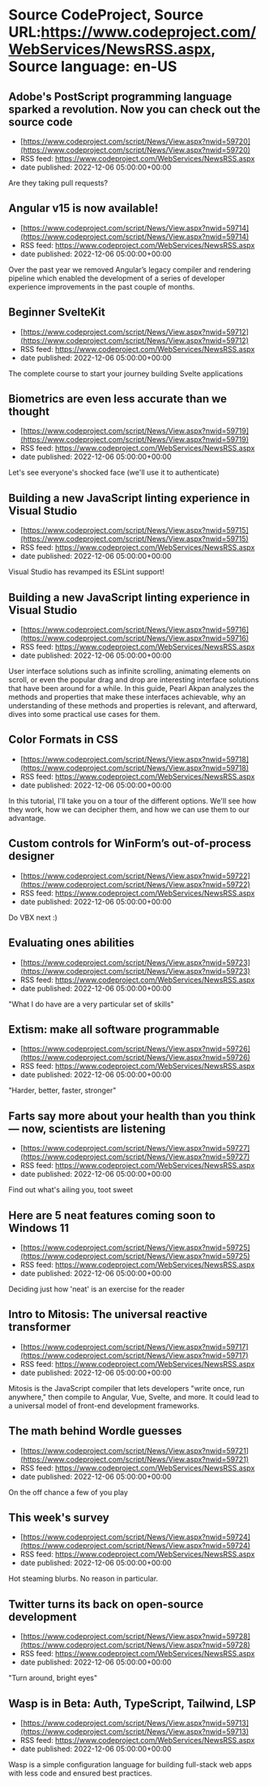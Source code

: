 # Source CodeProject, Source URL:https://www.codeproject.com/WebServices/NewsRSS.aspx, Source language: en-US

## Adobe's PostScript programming language sparked a revolution. Now you can check out the source code
 - [https://www.codeproject.com/script/News/View.aspx?nwid=59720](https://www.codeproject.com/script/News/View.aspx?nwid=59720)
 - RSS feed: https://www.codeproject.com/WebServices/NewsRSS.aspx
 - date published: 2022-12-06 05:00:00+00:00

Are they taking pull requests?

## Angular v15 is now available!
 - [https://www.codeproject.com/script/News/View.aspx?nwid=59714](https://www.codeproject.com/script/News/View.aspx?nwid=59714)
 - RSS feed: https://www.codeproject.com/WebServices/NewsRSS.aspx
 - date published: 2022-12-06 05:00:00+00:00

Over the past year we removed Angular’s legacy compiler and rendering pipeline which enabled the development of a series of developer experience improvements in the past couple of months.

## Beginner SvelteKit
 - [https://www.codeproject.com/script/News/View.aspx?nwid=59712](https://www.codeproject.com/script/News/View.aspx?nwid=59712)
 - RSS feed: https://www.codeproject.com/WebServices/NewsRSS.aspx
 - date published: 2022-12-06 05:00:00+00:00

The complete course to start your journey building Svelte applications

## Biometrics are even less accurate than we thought
 - [https://www.codeproject.com/script/News/View.aspx?nwid=59719](https://www.codeproject.com/script/News/View.aspx?nwid=59719)
 - RSS feed: https://www.codeproject.com/WebServices/NewsRSS.aspx
 - date published: 2022-12-06 05:00:00+00:00

Let's see everyone's shocked face (we'll use it to authenticate)

## Building a new JavaScript linting experience in Visual Studio
 - [https://www.codeproject.com/script/News/View.aspx?nwid=59715](https://www.codeproject.com/script/News/View.aspx?nwid=59715)
 - RSS feed: https://www.codeproject.com/WebServices/NewsRSS.aspx
 - date published: 2022-12-06 05:00:00+00:00

Visual Studio has revamped its ESLint support!

## Building a new JavaScript linting experience in Visual Studio
 - [https://www.codeproject.com/script/News/View.aspx?nwid=59716](https://www.codeproject.com/script/News/View.aspx?nwid=59716)
 - RSS feed: https://www.codeproject.com/WebServices/NewsRSS.aspx
 - date published: 2022-12-06 05:00:00+00:00

User interface solutions such as infinite scrolling, animating elements on scroll, or even the popular drag and drop are interesting interface solutions that have been around for a while. In this guide, Pearl Akpan analyzes the methods and properties that make these interfaces achievable, why an understanding of these methods and properties is relevant, and afterward, dives into some practical use cases for them.

## Color Formats in CSS
 - [https://www.codeproject.com/script/News/View.aspx?nwid=59718](https://www.codeproject.com/script/News/View.aspx?nwid=59718)
 - RSS feed: https://www.codeproject.com/WebServices/NewsRSS.aspx
 - date published: 2022-12-06 05:00:00+00:00

In this tutorial, I'll take you on a tour of the different options. We'll see how they work, how we can decipher them, and how we can use them to our advantage.

## Custom controls for WinForm’s out-of-process designer
 - [https://www.codeproject.com/script/News/View.aspx?nwid=59722](https://www.codeproject.com/script/News/View.aspx?nwid=59722)
 - RSS feed: https://www.codeproject.com/WebServices/NewsRSS.aspx
 - date published: 2022-12-06 05:00:00+00:00

Do VBX next :)

## Evaluating ones abilities
 - [https://www.codeproject.com/script/News/View.aspx?nwid=59723](https://www.codeproject.com/script/News/View.aspx?nwid=59723)
 - RSS feed: https://www.codeproject.com/WebServices/NewsRSS.aspx
 - date published: 2022-12-06 05:00:00+00:00

"What I do have are a very particular set of skills"

## Extism: make all software programmable
 - [https://www.codeproject.com/script/News/View.aspx?nwid=59726](https://www.codeproject.com/script/News/View.aspx?nwid=59726)
 - RSS feed: https://www.codeproject.com/WebServices/NewsRSS.aspx
 - date published: 2022-12-06 05:00:00+00:00

"Harder, better, faster, stronger"

## Farts say more about your health than you think — now, scientists are listening
 - [https://www.codeproject.com/script/News/View.aspx?nwid=59727](https://www.codeproject.com/script/News/View.aspx?nwid=59727)
 - RSS feed: https://www.codeproject.com/WebServices/NewsRSS.aspx
 - date published: 2022-12-06 05:00:00+00:00

Find out what's ailing you, toot sweet

## Here are 5 neat features coming soon to Windows 11
 - [https://www.codeproject.com/script/News/View.aspx?nwid=59725](https://www.codeproject.com/script/News/View.aspx?nwid=59725)
 - RSS feed: https://www.codeproject.com/WebServices/NewsRSS.aspx
 - date published: 2022-12-06 05:00:00+00:00

Deciding just how 'neat' is an exercise for the reader

## Intro to Mitosis: The universal reactive transformer
 - [https://www.codeproject.com/script/News/View.aspx?nwid=59717](https://www.codeproject.com/script/News/View.aspx?nwid=59717)
 - RSS feed: https://www.codeproject.com/WebServices/NewsRSS.aspx
 - date published: 2022-12-06 05:00:00+00:00

Mitosis is the JavaScript compiler that lets developers "write once, run anywhere," then compile to Angular, Vue, Svelte, and more. It could lead to a universal model of front-end development frameworks.

## The math behind Wordle guesses
 - [https://www.codeproject.com/script/News/View.aspx?nwid=59721](https://www.codeproject.com/script/News/View.aspx?nwid=59721)
 - RSS feed: https://www.codeproject.com/WebServices/NewsRSS.aspx
 - date published: 2022-12-06 05:00:00+00:00

On the off chance a few of you play

## This week's survey
 - [https://www.codeproject.com/script/News/View.aspx?nwid=59724](https://www.codeproject.com/script/News/View.aspx?nwid=59724)
 - RSS feed: https://www.codeproject.com/WebServices/NewsRSS.aspx
 - date published: 2022-12-06 05:00:00+00:00

Hot steaming blurbs. No reason in particular.

## Twitter turns its back on open-source development
 - [https://www.codeproject.com/script/News/View.aspx?nwid=59728](https://www.codeproject.com/script/News/View.aspx?nwid=59728)
 - RSS feed: https://www.codeproject.com/WebServices/NewsRSS.aspx
 - date published: 2022-12-06 05:00:00+00:00

"Turn around, bright eyes"

## Wasp is in Beta: Auth, TypeScript, Tailwind, LSP
 - [https://www.codeproject.com/script/News/View.aspx?nwid=59713](https://www.codeproject.com/script/News/View.aspx?nwid=59713)
 - RSS feed: https://www.codeproject.com/WebServices/NewsRSS.aspx
 - date published: 2022-12-06 05:00:00+00:00

Wasp is a simple configuration language for building full-stack web apps with less code and ensured best practices.
